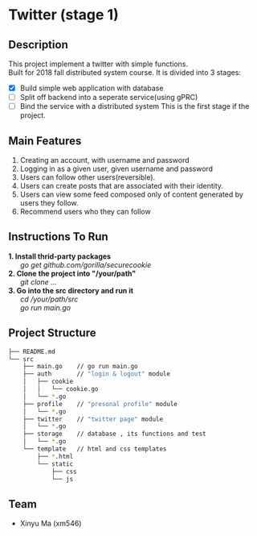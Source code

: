 # Twitter (stage 1)

## Description
This project implement a twitter with simple functions.  
Built for 2018 fall distributed system course.
It is divided into 3 stages:
- [x] Build simple web application with database
- [ ] Split off backend into a seperate service(using gPRC)
- [ ] Bind the service with a distributed system
This is the first stage if the project.

## Main Features
1. Creating an account, with username and password
2. Logging in as a given user, given username and password
3. Users can follow other users(reversible).
4. Users can create posts that are associated with their identity.
5. Users can view some feed composed only of content generated by users they follow.
6. Recommend users who they can follow

## Instructions To Run
**1. Install thrid-party packages**   
&nbsp;&nbsp;&nbsp;&nbsp;&nbsp;&nbsp;*go get github.com/gorilla/securecookie*  
**2. Clone the project into "/your/path"**  
&nbsp;&nbsp;&nbsp;&nbsp;&nbsp;&nbsp;*git clone ...*   
**3. Go into the src directory and run it**  
&nbsp;&nbsp;&nbsp;&nbsp;&nbsp;&nbsp;*cd /your/path/src*  
&nbsp;&nbsp;&nbsp;&nbsp;&nbsp;&nbsp;*go run main.go*

## Project Structure
```bash
├── README.md
└── src
    ├── main.go    // go run main.go
    ├── auth       // "login & logout" module
    │   ├── cookie
    │   │   └── cookie.go
    │   └── *.go
    ├── profile    // "presonal profile" module
    │   └── *.go
    ├── twitter    // "twitter page" module
    │   └── *.go
    ├── storage    // database , its functions and test
    │   └── *.go
    └── template   // html and css templates
        ├── *.html
        └── static
            ├── css
            └── js
```

## Team
- Xinyu Ma (xm546)

